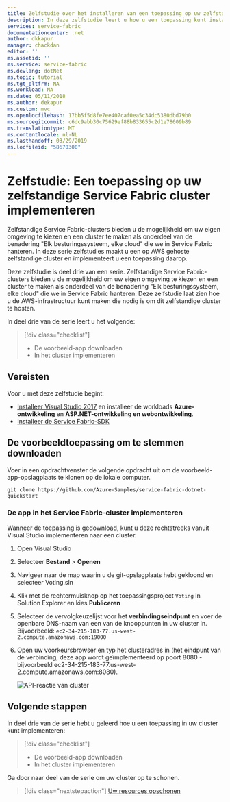 ```yaml
---
title: Zelfstudie over het installeren van een toepassing op uw zelfstandige Service Fabric cluster - Azure Service Fabric | Microsoft Docs
description: In deze zelfstudie leert u hoe u een toepassing kunt installeren in uw zelfstandige Service Fabric-cluster.
services: service-fabric
documentationcenter: .net
author: dkkapur
manager: chackdan
editor: ''
ms.assetid: ''
ms.service: service-fabric
ms.devlang: dotNet
ms.topic: tutorial
ms.tgt_pltfrm: NA
ms.workload: NA
ms.date: 05/11/2018
ms.author: dekapur
ms.custom: mvc
ms.openlocfilehash: 17bb5f5d8fe7ee407caf0ea5c34dc5380dbd79b0
ms.sourcegitcommit: c6dc9abb30c75629ef88b833655c2d1e78609b89
ms.translationtype: MT
ms.contentlocale: nl-NL
ms.lasthandoff: 03/29/2019
ms.locfileid: "58670300"
---
```

# <a name="tutorial-deploy-an-application-on-your-service-fabric-standalone-cluster"></a>Zelfstudie: Een toepassing op uw zelfstandige Service Fabric cluster implementeren

Zelfstandige Service Fabric-clusters bieden u de mogelijkheid om uw eigen omgeving te kiezen en een cluster te maken als onderdeel van de benadering "Elk besturingssysteem, elke cloud" die we in Service Fabric hanteren. In deze serie zelfstudies maakt u een op AWS gehoste zelfstandige cluster en implementeert u een toepassing daarop.

Deze zelfstudie is deel drie van een serie.  Zelfstandige Service Fabric-clusters bieden u de mogelijkheid om uw eigen omgeving te kiezen en een cluster te maken als onderdeel van de benadering "Elk besturingssysteem, elke cloud" die we in Service Fabric hanteren. Deze zelfstudie laat zien hoe u de AWS-infrastructuur kunt maken die nodig is om dit zelfstandige cluster te hosten.

In deel drie van de serie leert u het volgende:

> [!div class="checklist"]
> * De voorbeeld-app downloaden
> * In het cluster implementeren

## <a name="prerequisites"></a>Vereisten

Voor u met deze zelfstudie begint:

* [Installeer Visual Studio 2017](https://www.visualstudio.com/) en installeer de workloads **Azure-ontwikkeling** en **ASP.NET-ontwikkeling en webontwikkeling**.
* [Installeer de Service Fabric-SDK](service-fabric-get-started.md)

## <a name="download-the-voting-sample-application"></a>De voorbeeldtoepassing om te stemmen downloaden

Voer in een opdrachtvenster de volgende opdracht uit om de voorbeeld-app-opslagplaats te klonen op de lokale computer.

```
git clone https://github.com/Azure-Samples/service-fabric-dotnet-quickstart
```

### <a name="deploy-the-app-to-the-service-fabric-cluster"></a>De app in het Service Fabric-cluster implementeren

Wanneer de toepassing is gedownload, kunt u deze rechtstreeks vanuit Visual Studio implementeren naar een cluster.

1. Open Visual Studio

2. Selecteer **Bestand** > **Openen**

3. Navigeer naar de map waarin u de git-opslagplaats hebt gekloond en selecteer Voting.sln

4. Klik met de rechtermuisknop op het toepassingsproject `Voting` in Solution Explorer en kies **Publiceren**

5. Selecteer de vervolgkeuzelijst voor het **verbindingseindpunt** en voer de openbare DNS-naam van een van de knooppunten in uw cluster in.  Bijvoorbeeld: `ec2-34-215-183-77.us-west-2.compute.amazonaws.com:19000`

6. Open uw voorkeursbrowser en typ het clusteradres in (het eindpunt van de verbinding, deze app wordt geïmplementeerd op poort 8080 - bijvoorbeeld ec2-34-215-183-77.us-west-2.compute.amazonaws.com:8080).

    ![API-reactie van cluster](./media/service-fabric-tutorial-standalone-cluster/deployed-app.png)

## <a name="next-steps"></a>Volgende stappen

In deel drie van de serie hebt u geleerd hoe u een toepassing in uw cluster kunt implementeren:

> [!div class="checklist"]
> * De voorbeeld-app downloaden
> * In het cluster implementeren

Ga door naar deel van de serie om uw cluster op te schonen.

> [!div class="nextstepaction"]
> [Uw resources opschonen](service-fabric-tutorial-standalone-clean-up.md)